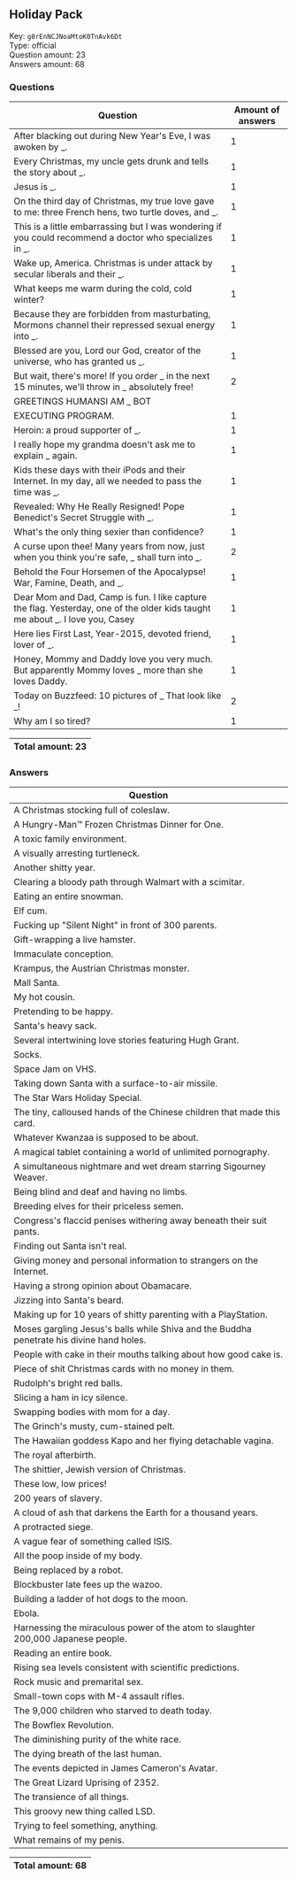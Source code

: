 ## Holiday Pack
Key: `g8rEnNCJNoaMtoK0TnAvk6Dt`  
Type: official  
Question amount: 23  
Answers amount: 68
### Questions
| Question | Amount of answers |
|---|---|
| After blacking out during New Year's Eve, I was awoken by _. | 1 |
| Every Christmas, my uncle gets drunk and tells the story about _. | 1 |
| Jesus is _. | 1 |
| On the third day of Christmas, my true love gave to me: three French hens, two turtle doves, and _. | 1 |
| This is a little embarrassing but I was wondering if you could recommend a doctor who specializes in _. | 1 |
| Wake up, America. Christmas is under attack by secular liberals and their _. | 1 |
| What keeps me warm during the cold, cold winter? | 1 |
| Because they are forbidden from masturbating, Mormons channel their repressed sexual energy into _. | 1 |
| Blessed are you, Lord our God, creator of the universe, who has granted us _. | 1 |
| But wait, there's more! If you order _ in the next 15 minutes, we'll throw in _ absolutely free! | 2 |
| GREETINGS HUMANSI AM _ BOT
EXECUTING PROGRAM. | 1 |
| Heroin: a proud supporter of _. | 1 |
| I really hope my grandma doesn't ask me to explain _ again. | 1 |
| Kids these days with their iPods and their Internet. In my day, all we needed to pass the time was _. | 1 |
| Revealed: Why He Really Resigned! Pope Benedict's Secret Struggle with _. | 1 |
| What's the only thing sexier than confidence? | 1 |
| A curse upon thee! Many years from now, just when you think you're safe, _ shall turn into _. | 2 |
| Behold the Four Horsemen of the Apocalypse! War, Famine, Death, and _. | 1 |
| Dear Mom and Dad, Camp is fun. I like capture the flag. Yesterday, one of the older kids taught me about _. I love you, Casey | 1 |
| Here lies First Last, Year-2015, devoted friend, lover of _. | 1 |
| Honey, Mommy and Daddy love you very much. But apparently Mommy loves _ more than she loves Daddy. | 1 |
| Today on Buzzfeed: 10 pictures of _ That look like _! | 2 |
| Why am I so tired? | 1 |

|Total amount: 23|
|---|

### Answers
| Question |
|---|
| A Christmas stocking full of coleslaw. |
| A Hungry-Man™ Frozen Christmas Dinner for One. |
| A toxic family environment. |
| A visually arresting turtleneck. |
| Another shitty year. |
| Clearing a bloody path through Walmart with a scimitar. |
| Eating an entire snowman. |
| Elf cum. |
| Fucking up "Silent Night" in front of 300 parents. |
| Gift-wrapping a live hamster. |
| Immaculate conception. |
| Krampus, the Austrian Christmas monster. |
| Mall Santa. |
| My hot cousin. |
| Pretending to be happy. |
| Santa's heavy sack. |
| Several intertwining love stories featuring Hugh Grant. |
| Socks. |
| Space Jam on VHS. |
| Taking down Santa with a surface-to-air missile. |
| The Star Wars Holiday Special. |
| The tiny, calloused hands of the Chinese children that made this card. |
| Whatever Kwanzaa is supposed to be about. |
| A magical tablet containing a world of unlimited pornography. |
| A simultaneous nightmare and wet dream starring Sigourney Weaver. |
| Being blind and deaf and having no limbs. |
| Breeding elves for their priceless semen. |
| Congress's flaccid penises withering away beneath their suit pants. |
| Finding out Santa isn't real. |
| Giving money and personal information to strangers on the Internet. |
| Having a strong opinion about Obamacare. |
| Jizzing into Santa's beard. |
| Making up for 10 years of shitty parenting with a PlayStation. |
| Moses gargling Jesus's balls while Shiva and the Buddha penetrate his divine hand holes. |
| People with cake in their mouths talking about how good cake is. |
| Piece of shit Christmas cards with no money in them. |
| Rudolph's bright red balls. |
| Slicing a ham in icy silence. |
| Swapping bodies with mom for a day. |
| The Grinch's musty, cum-stained pelt. |
| The Hawaiian goddess Kapo and her flying detachable vagina. |
| The royal afterbirth. |
| The shittier, Jewish version of Christmas. |
| These low, low prices! |
| 200 years of slavery. |
| A cloud of ash that darkens the Earth for a thousand years. |
| A protracted siege. |
| A vague fear of something called ISIS. |
| All the poop inside of my body. |
| Being replaced by a robot. |
| Blockbuster late fees up the wazoo. |
| Building a ladder of hot dogs to the moon. |
| Ebola. |
| Harnessing the miraculous power of the atom to slaughter 200,000 Japanese people. |
| Reading an entire book. |
| Rising sea levels consistent with scientific predictions. |
| Rock music and premarital sex. |
| Small-town cops with M-4 assault rifles. |
| The 9,000 children who starved to death today. |
| The Bowflex Revolution. |
| The diminishing purity of the white race. |
| The dying breath of the last human. |
| The events depicted in James Cameron's Avatar. |
| The Great Lizard Uprising of 2352. |
| The transience of all things. |
| This groovy new thing called LSD. |
| Trying to feel something, anything. |
| What remains of my penis. |

|Total amount: 68|
|---|